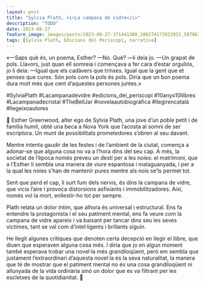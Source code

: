 ```yaml
---
layout: post
title: "Sylvia Plath, <i>La campana de vidre</i>"
description: "TODO"
date: 2023-08-27
feature_image: images/posts/2023-08-27-371441308_288274173822921_5878615608318971070_n_17996622149124646.heic
tags: [Sylvia Plath, Edicions del Periscopi, narrativa]
---
```


«—Saps què és, un poema, Esther?
—No. Què? —li deia jo.
—Un grapat de pols.
Llavors, just quan ell somreia i començava a fer cara d’estar orgullós, jo li deia:
—Igual que els cadàvers que trinxes. Igual que la gent que et penses que cures. Són pols com la pols és pols. Diria que un bon poema dura molt més que cent d’aquestes persones juntes.»
<!--more-->

#SylviaPlath #Lacampanadevidre #edicions_del_periscopi #10anys10llibres #Lacampanadecristal #TheBellJar #novelaautobiográfica #llegirencatalà #llegeixoautores

🔔 Esther Greenwood, alter ego de Sylvia Plath, una jove d’un poble petit i de família humil, obté una beca a Nova York que l’acosta al somni de ser escriptora. Un munt de possibilitats prometedores s’obren al seu davant.

Mentre intenta gaudir de les festes i de l’ambient de la ciutat, comença a adonar-se que alguna cosa no va a l’hora dins del seu cap. A més, la societat de l’època només preveu un destí per a les noies: el matrimoni, que a l’Esther li sembla una manera de viure espantosa i malaguanyada, i per a la qual les noies s’han de mantenir pures mentre als nois se’ls permet tot.

Sent que perd el cap, li surt fum dels nervis, és dins la campana de vidre, que vicia l’aire i provoca distorsions asfixiants i immobilitzadores. Així, només vol la mort, enllestir-ho tot per sempre.

Plath relata un dolor íntim, que alhora és universal i estructural. Ens fa entendre la protagonista i el seu patiment mental, ens fa veure com la campana de vidre apareix i va baixant per tancar dins seu les seves víctimes, tant se val com d’intel·ligents i brillants siguin.

He llegit algunes crítiques que denoten certa decepció en llegir el llibre, que diuen que esperaven alguna cosa més. I diria que jo en algun moment també esperava trobar una novel·la més grandiloqüent, però em sembla que justament l’extraordinari d’aquesta novel·la és la seva naturalitat, la manera que té de mostrar que el patiment mental no és una cosa grandiloqüent ni allunyada de la vida ordinària sinó un dolor que es va filtrant per les escletxes de la quotidianitat. 🔔
